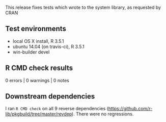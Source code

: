 This release fixes tests which wrote to the system library, as requested by CRAN

## Test environments
* local OS X install, R 3.5.1
* ubuntu 14.04 (on travis-ci), R 3.5.1
* win-builder devel

## R CMD check results

0 errors | 0 warnings | 0 notes

## Downstream dependencies

I ran `R CMD check` on all 9 reverse dependencies
(https://github.com/r-lib/pkgbuild/tree/master/revdep). There were no
regressions.
